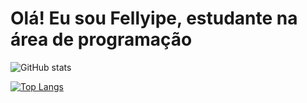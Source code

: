 # Olá! Eu sou Fellyipe, estudante na área de programação  
  
  
![GitHub stats](https://github-readme-stats.vercel.app/api?username=Fellyipe&show_icons=true&theme=gruvbox)
  
[![Top Langs](https://github-readme-stats.vercel.app/api/top-langs/?username=Fellyipe)](https://github.com/anuraghazra/github-readme-stats)
</div>
